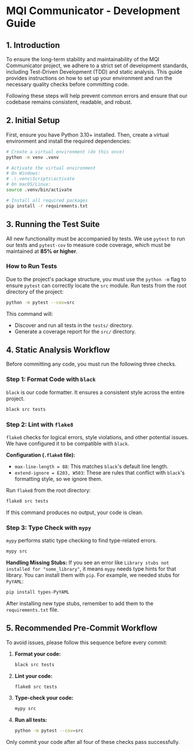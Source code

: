 # MQI Communicator - Development Guide

## 1. Introduction

To ensure the long-term stability and maintainability of the MQI Communicator project, we adhere to a strict set of development standards, including Test-Driven Development (TDD) and static analysis. This guide provides instructions on how to set up your environment and run the necessary quality checks before committing code.

Following these steps will help prevent common errors and ensure that our codebase remains consistent, readable, and robust.

## 2. Initial Setup

First, ensure you have Python 3.10+ installed. Then, create a virtual environment and install the required dependencies:

```bash
# Create a virtual environment (do this once)
python -m venv .venv

# Activate the virtual environment
# On Windows:
# .\.venv\Scripts\activate
# On macOS/Linux:
source .venv/bin/activate

# Install all required packages
pip install -r requirements.txt
```

## 3. Running the Test Suite

All new functionality must be accompanied by tests. We use `pytest` to run our tests and `pytest-cov` to measure code coverage, which must be maintained at **85% or higher**.

### How to Run Tests

Due to the project's package structure, you must use the `python -m` flag to ensure `pytest` can correctly locate the `src` module. Run tests from the root directory of the project:

```bash
python -m pytest --cov=src
```

This command will:
- Discover and run all tests in the `tests/` directory.
- Generate a coverage report for the `src/` directory.

## 4. Static Analysis Workflow

Before committing any code, you must run the following three checks.

### Step 1: Format Code with `black`

`black` is our code formatter. It ensures a consistent style across the entire project.

```bash
black src tests
```

### Step 2: Lint with `flake8`

`flake8` checks for logical errors, style violations, and other potential issues. We have configured it to be compatible with `black`.

**Configuration (`.flake8` file):**
- `max-line-length = 88`: This matches `black`'s default line length.
- `extend-ignore = E203, W503`: These are rules that conflict with `black`'s formatting style, so we ignore them.

Run `flake8` from the root directory:

```bash
flake8 src tests
```

If this command produces no output, your code is clean.

### Step 3: Type Check with `mypy`

`mypy` performs static type checking to find type-related errors.

```bash
mypy src
```

**Handling Missing Stubs:**
If you see an error like `Library stubs not installed for "some_library"`, it means `mypy` needs type hints for that library. You can install them with `pip`. For example, we needed stubs for `PyYAML`:

```bash
pip install types-PyYAML
```

After installing new type stubs, remember to add them to the `requirements.txt` file.

## 5. Recommended Pre-Commit Workflow

To avoid issues, please follow this sequence before every commit:

1.  **Format your code:**
    ```bash
    black src tests
    ```
2.  **Lint your code:**
    ```bash
    flake8 src tests
    ```
3.  **Type-check your code:**
    ```bash
    mypy src
    ```
4.  **Run all tests:**
    ```bash
    python -m pytest --cov=src
    ```

Only commit your code after all four of these checks pass successfully.
